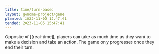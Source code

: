 ```yaml
---
title: time/turn-based
layout: genome-project/gene
planted: 2023-11-05 15:47:41
tended: 2023-11-05 15:47:41
---
```


Opposite of [[real-time]], players can take as much time as they want to make a decision and take an action. The game only progresses once they end their turn.